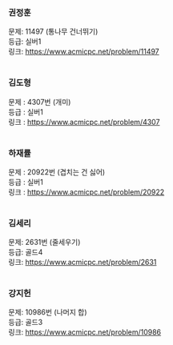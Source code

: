 ### 권정훈
문제: 11497 (통나무 건너뛰기) <br/>
등급: 실버1 <br/>
링크: https://www.acmicpc.net/problem/11497 <br/>
<br/>

### 김도형
문제 : 4307번 (개미) <br/>
등급 : 실버1 <br/>
링크 : https://www.acmicpc.net/problem/4307 <br/>
<br/>

### 하재률
문제 : 20922번 (겹치는 건 싫어) <br/>
등급 : 실버1 <br/>
링크 : https://www.acmicpc.net/problem/20922 <br/>
<br/>

### 김세리
문제: 2631번 (줄세우기) <br/>
등급: 골드4 <br/>
링크: https://www.acmicpc.net/problem/2631 <br/>
<br/>

### 강지헌
문제: 10986번 (나머지 합) <br/>
등급: 골드3 <br/>
링크: https://www.acmicpc.net/problem/10986 <br/>
<br/>
